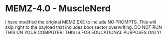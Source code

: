 # MEMZ-4.0 - MuscleNerd
I have modified the original MEMZ.EXE to include NO PROMPTS. This will skip right to the payload that includes boot sector overwriting. DO NOT RUN THIS ON YOUR COMPUTER! THIS IS FOR EDUCATIONAL PURPOSES ONLY!
